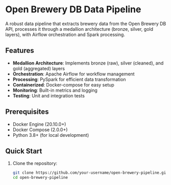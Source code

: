 # Open Brewery DB Data Pipeline

A robust data pipeline that extracts brewery data from the Open Brewery DB API, processes it through a medallion architecture (bronze, silver, gold layers), with Airflow orchestration and Spark processing.

## Features

- **Medallion Architecture**: Implements bronze (raw), silver (cleaned), and gold (aggregated) layers
- **Orchestration**: Apache Airflow for workflow management
- **Processing**: PySpark for efficient data transformation
- **Containerized**: Docker-compose for easy setup
- **Monitoring**: Built-in metrics and logging
- **Testing**: Unit and integration tests

## Prerequisites

- Docker Engine (20.10.0+)
- Docker Compose (2.0.0+)
- Python 3.8+ (for local development)

## Quick Start

1. Clone the repository:
   ```bash
   git clone https://github.com/your-username/open-brewery-pipeline.git
   cd open-brewery-pipeline